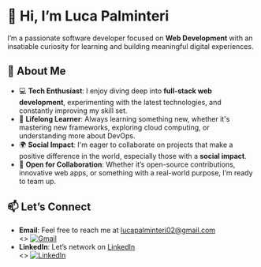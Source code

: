 👋 Hi, I’m Luca Palminteri
==========================

I’m a passionate software developer focused on **Web Development** with an insatiable curiosity for learning and building meaningful digital experiences.

🚀 About Me
-----------

*   💻 **Tech Enthusiast**: I enjoy diving deep into **full-stack web development**, experimenting with the latest technologies, and constantly improving my skill set.
*   🌱 **Lifelong Learner**: Always learning something new, whether it's mastering new frameworks, exploring cloud computing, or understanding more about DevOps.
*   🌍 **Social Impact**: I'm eager to collaborate on projects that make a positive difference in the world, especially those with a **social impact**.
*   🤝 **Open for Collaboration**: Whether it’s open-source contributions, innovative web apps, or something with a real-world purpose, I’m ready to team up.

📫 Let’s Connect
----------------

*   **Email**: Feel free to reach me at [lucapalminteri02@gmail.com](mailto:lucapalminteri02@gmail.com)  
    <> <a href="mailto:lucapalminteri02@gmail.com" target="\_blank"><img alt="Gmail" src="https://img.shields.io/badge/Gmail-BB001B?style=flat-square&logo=gmail&logoColor=FFF"></a>
*   **LinkedIn**: Let’s network on [LinkedIn](https://www.linkedin.com/in/luca-palminteri/)  
    <> <a href="https://www.linkedin.com/in/luca-palminteri/" target="\_blank"><img alt="LinkedIn" src="https://img.shields.io/badge/LinkedIn-004182?style=flat-square&logo=linkedin&logoColor=FFF"></a>
